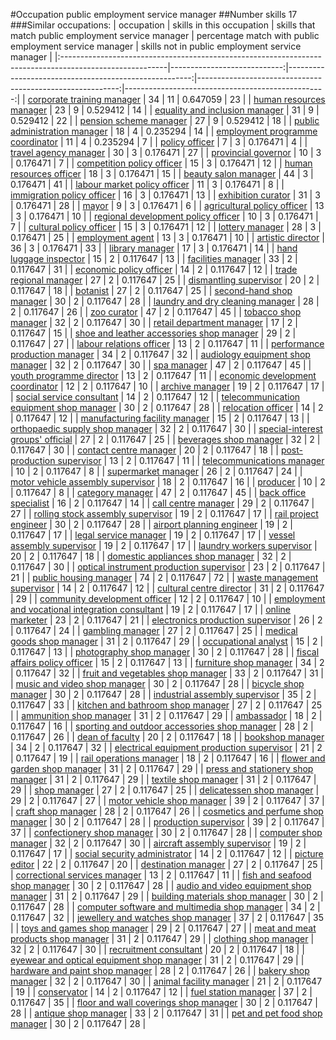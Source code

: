 #Occupation public employment service manager
##Number skills 17
###Similar occupations:
| occupation                                                                                              |   skills in this occupation |   skills that match public employment service manager |   percentage match with public employment service manager |   skills not in public employment service manager |
|:--------------------------------------------------------------------------------------------------------|----------------------------:|------------------------------------------------------:|----------------------------------------------------------:|--------------------------------------------------:|
| [corporate training manager](corporate_training_manager.md)                                             |                          34 |                                                    11 |                                                  0.647059 |                                                23 |
| [human resources manager](human_resources_manager.md)                                                   |                          23 |                                                     9 |                                                  0.529412 |                                                14 |
| [equality and inclusion manager](equality_and_inclusion_manager.md)                                     |                          31 |                                                     9 |                                                  0.529412 |                                                22 |
| [pension scheme manager](pension_scheme_manager.md)                                                     |                          27 |                                                     9 |                                                  0.529412 |                                                18 |
| [public administration manager](public_administration_manager.md)                                       |                          18 |                                                     4 |                                                  0.235294 |                                                14 |
| [employment programme coordinator](employment_programme_coordinator.md)                                 |                          11 |                                                     4 |                                                  0.235294 |                                                 7 |
| [policy officer](policy_officer.md)                                                                     |                           7 |                                                     3 |                                                  0.176471 |                                                 4 |
| [travel agency manager](travel_agency_manager.md)                                                       |                          30 |                                                     3 |                                                  0.176471 |                                                27 |
| [provincial governor](provincial_governor.md)                                                           |                          10 |                                                     3 |                                                  0.176471 |                                                 7 |
| [competition policy officer](competition_policy_officer.md)                                             |                          15 |                                                     3 |                                                  0.176471 |                                                12 |
| [human resources officer](human_resources_officer.md)                                                   |                          18 |                                                     3 |                                                  0.176471 |                                                15 |
| [beauty salon manager](beauty_salon_manager.md)                                                         |                          44 |                                                     3 |                                                  0.176471 |                                                41 |
| [labour market policy officer](labour_market_policy_officer.md)                                         |                          11 |                                                     3 |                                                  0.176471 |                                                 8 |
| [immigration policy officer](immigration_policy_officer.md)                                             |                          16 |                                                     3 |                                                  0.176471 |                                                13 |
| [exhibition curator](exhibition_curator.md)                                                             |                          31 |                                                     3 |                                                  0.176471 |                                                28 |
| [mayor](mayor.md)                                                                                       |                           9 |                                                     3 |                                                  0.176471 |                                                 6 |
| [agricultural policy officer](agricultural_policy_officer.md)                                           |                          13 |                                                     3 |                                                  0.176471 |                                                10 |
| [regional development policy officer](regional_development_policy_officer.md)                           |                          10 |                                                     3 |                                                  0.176471 |                                                 7 |
| [cultural policy officer](cultural_policy_officer.md)                                                   |                          15 |                                                     3 |                                                  0.176471 |                                                12 |
| [lottery manager](lottery_manager.md)                                                                   |                          28 |                                                     3 |                                                  0.176471 |                                                25 |
| [employment agent](employment_agent.md)                                                                 |                          13 |                                                     3 |                                                  0.176471 |                                                10 |
| [artistic director](artistic_director.md)                                                               |                          36 |                                                     3 |                                                  0.176471 |                                                33 |
| [library manager](library_manager.md)                                                                   |                          17 |                                                     3 |                                                  0.176471 |                                                14 |
| [hand luggage inspector](hand_luggage_inspector.md)                                                     |                          15 |                                                     2 |                                                  0.117647 |                                                13 |
| [facilities manager](facilities_manager.md)                                                             |                          33 |                                                     2 |                                                  0.117647 |                                                31 |
| [economic policy officer](economic_policy_officer.md)                                                   |                          14 |                                                     2 |                                                  0.117647 |                                                12 |
| [trade regional manager](trade_regional_manager.md)                                                     |                          27 |                                                     2 |                                                  0.117647 |                                                25 |
| [dismantling supervisor](dismantling_supervisor.md)                                                     |                          20 |                                                     2 |                                                  0.117647 |                                                18 |
| [botanist](botanist.md)                                                                                 |                          27 |                                                     2 |                                                  0.117647 |                                                25 |
| [second-hand shop manager](second-hand_shop_manager.md)                                                 |                          30 |                                                     2 |                                                  0.117647 |                                                28 |
| [laundry and dry cleaning manager](laundry_and_dry_cleaning_manager.md)                                 |                          28 |                                                     2 |                                                  0.117647 |                                                26 |
| [zoo curator](zoo_curator.md)                                                                           |                          47 |                                                     2 |                                                  0.117647 |                                                45 |
| [tobacco shop manager](tobacco_shop_manager.md)                                                         |                          32 |                                                     2 |                                                  0.117647 |                                                30 |
| [retail department manager](retail_department_manager.md)                                               |                          17 |                                                     2 |                                                  0.117647 |                                                15 |
| [shoe and leather accessories shop manager](shoe_and_leather_accessories_shop_manager.md)               |                          29 |                                                     2 |                                                  0.117647 |                                                27 |
| [labour relations officer](labour_relations_officer.md)                                                 |                          13 |                                                     2 |                                                  0.117647 |                                                11 |
| [performance production manager](performance_production_manager.md)                                     |                          34 |                                                     2 |                                                  0.117647 |                                                32 |
| [audiology equipment shop manager](audiology_equipment_shop_manager.md)                                 |                          32 |                                                     2 |                                                  0.117647 |                                                30 |
| [spa manager](spa_manager.md)                                                                           |                          47 |                                                     2 |                                                  0.117647 |                                                45 |
| [youth programme director](youth_programme_director.md)                                                 |                          13 |                                                     2 |                                                  0.117647 |                                                11 |
| [economic development coordinator](economic_development_coordinator.md)                                 |                          12 |                                                     2 |                                                  0.117647 |                                                10 |
| [archive manager](archive_manager.md)                                                                   |                          19 |                                                     2 |                                                  0.117647 |                                                17 |
| [social service consultant](social_service_consultant.md)                                               |                          14 |                                                     2 |                                                  0.117647 |                                                12 |
| [telecommunication equipment shop manager](telecommunication_equipment_shop_manager.md)                 |                          30 |                                                     2 |                                                  0.117647 |                                                28 |
| [relocation officer](relocation_officer.md)                                                             |                          14 |                                                     2 |                                                  0.117647 |                                                12 |
| [manufacturing facility manager](manufacturing_facility_manager.md)                                     |                          15 |                                                     2 |                                                  0.117647 |                                                13 |
| [orthopaedic supply shop manager](orthopaedic_supply_shop_manager.md)                                   |                          32 |                                                     2 |                                                  0.117647 |                                                30 |
| [special-interest groups' official](special-interest_groups'_official.md)                               |                          27 |                                                     2 |                                                  0.117647 |                                                25 |
| [beverages shop manager](beverages_shop_manager.md)                                                     |                          32 |                                                     2 |                                                  0.117647 |                                                30 |
| [contact centre manager](contact_centre_manager.md)                                                     |                          20 |                                                     2 |                                                  0.117647 |                                                18 |
| [post-production supervisor](post-production_supervisor.md)                                             |                          13 |                                                     2 |                                                  0.117647 |                                                11 |
| [telecommunications manager](telecommunications_manager.md)                                             |                          10 |                                                     2 |                                                  0.117647 |                                                 8 |
| [supermarket manager](supermarket_manager.md)                                                           |                          26 |                                                     2 |                                                  0.117647 |                                                24 |
| [motor vehicle assembly supervisor](motor_vehicle_assembly_supervisor.md)                               |                          18 |                                                     2 |                                                  0.117647 |                                                16 |
| [producer](producer.md)                                                                                 |                          10 |                                                     2 |                                                  0.117647 |                                                 8 |
| [category manager](category_manager.md)                                                                 |                          47 |                                                     2 |                                                  0.117647 |                                                45 |
| [back office specialist](back_office_specialist.md)                                                     |                          16 |                                                     2 |                                                  0.117647 |                                                14 |
| [call centre manager](call_centre_manager.md)                                                           |                          29 |                                                     2 |                                                  0.117647 |                                                27 |
| [rolling stock assembly supervisor](rolling_stock_assembly_supervisor.md)                               |                          19 |                                                     2 |                                                  0.117647 |                                                17 |
| [rail project engineer](rail_project_engineer.md)                                                       |                          30 |                                                     2 |                                                  0.117647 |                                                28 |
| [airport planning engineer](airport_planning_engineer.md)                                               |                          19 |                                                     2 |                                                  0.117647 |                                                17 |
| [legal service manager](legal_service_manager.md)                                                       |                          19 |                                                     2 |                                                  0.117647 |                                                17 |
| [vessel assembly supervisor](vessel_assembly_supervisor.md)                                             |                          19 |                                                     2 |                                                  0.117647 |                                                17 |
| [laundry workers supervisor](laundry_workers_supervisor.md)                                             |                          20 |                                                     2 |                                                  0.117647 |                                                18 |
| [domestic appliances shop manager](domestic_appliances_shop_manager.md)                                 |                          32 |                                                     2 |                                                  0.117647 |                                                30 |
| [optical instrument production supervisor](optical_instrument_production_supervisor.md)                 |                          23 |                                                     2 |                                                  0.117647 |                                                21 |
| [public housing manager](public_housing_manager.md)                                                     |                          74 |                                                     2 |                                                  0.117647 |                                                72 |
| [waste management supervisor](waste_management_supervisor.md)                                           |                          14 |                                                     2 |                                                  0.117647 |                                                12 |
| [cultural centre director](cultural_centre_director.md)                                                 |                          31 |                                                     2 |                                                  0.117647 |                                                29 |
| [community development officer](community_development_officer.md)                                       |                          12 |                                                     2 |                                                  0.117647 |                                                10 |
| [employment and vocational integration consultant](employment_and_vocational_integration_consultant.md) |                          19 |                                                     2 |                                                  0.117647 |                                                17 |
| [online marketer](online_marketer.md)                                                                   |                          23 |                                                     2 |                                                  0.117647 |                                                21 |
| [electronics production supervisor](electronics_production_supervisor.md)                               |                          26 |                                                     2 |                                                  0.117647 |                                                24 |
| [gambling manager](gambling_manager.md)                                                                 |                          27 |                                                     2 |                                                  0.117647 |                                                25 |
| [medical goods shop manager](medical_goods_shop_manager.md)                                             |                          31 |                                                     2 |                                                  0.117647 |                                                29 |
| [occupational analyst](occupational_analyst.md)                                                         |                          15 |                                                     2 |                                                  0.117647 |                                                13 |
| [photography shop manager](photography_shop_manager.md)                                                 |                          30 |                                                     2 |                                                  0.117647 |                                                28 |
| [fiscal affairs policy officer](fiscal_affairs_policy_officer.md)                                       |                          15 |                                                     2 |                                                  0.117647 |                                                13 |
| [furniture shop manager](furniture_shop_manager.md)                                                     |                          34 |                                                     2 |                                                  0.117647 |                                                32 |
| [fruit and vegetables shop manager](fruit_and_vegetables_shop_manager.md)                               |                          33 |                                                     2 |                                                  0.117647 |                                                31 |
| [music and video shop manager](music_and_video_shop_manager.md)                                         |                          30 |                                                     2 |                                                  0.117647 |                                                28 |
| [bicycle shop manager](bicycle_shop_manager.md)                                                         |                          30 |                                                     2 |                                                  0.117647 |                                                28 |
| [industrial assembly supervisor](industrial_assembly_supervisor.md)                                     |                          35 |                                                     2 |                                                  0.117647 |                                                33 |
| [kitchen and bathroom shop manager](kitchen_and_bathroom_shop_manager.md)                               |                          27 |                                                     2 |                                                  0.117647 |                                                25 |
| [ammunition shop manager](ammunition_shop_manager.md)                                                   |                          31 |                                                     2 |                                                  0.117647 |                                                29 |
| [ambassador](ambassador.md)                                                                             |                          18 |                                                     2 |                                                  0.117647 |                                                16 |
| [sporting and outdoor accessories shop manager](sporting_and_outdoor_accessories_shop_manager.md)       |                          28 |                                                     2 |                                                  0.117647 |                                                26 |
| [dean of faculty](dean_of_faculty.md)                                                                   |                          20 |                                                     2 |                                                  0.117647 |                                                18 |
| [bookshop manager](bookshop_manager.md)                                                                 |                          34 |                                                     2 |                                                  0.117647 |                                                32 |
| [electrical equipment production supervisor](electrical_equipment_production_supervisor.md)             |                          21 |                                                     2 |                                                  0.117647 |                                                19 |
| [rail operations manager](rail_operations_manager.md)                                                   |                          18 |                                                     2 |                                                  0.117647 |                                                16 |
| [flower and garden shop manager](flower_and_garden_shop_manager.md)                                     |                          31 |                                                     2 |                                                  0.117647 |                                                29 |
| [press and stationery shop manager](press_and_stationery_shop_manager.md)                               |                          31 |                                                     2 |                                                  0.117647 |                                                29 |
| [textile shop manager](textile_shop_manager.md)                                                         |                          31 |                                                     2 |                                                  0.117647 |                                                29 |
| [shop manager](shop_manager.md)                                                                         |                          27 |                                                     2 |                                                  0.117647 |                                                25 |
| [delicatessen shop manager](delicatessen_shop_manager.md)                                               |                          29 |                                                     2 |                                                  0.117647 |                                                27 |
| [motor vehicle shop manager](motor_vehicle_shop_manager.md)                                             |                          39 |                                                     2 |                                                  0.117647 |                                                37 |
| [craft shop manager](craft_shop_manager.md)                                                             |                          28 |                                                     2 |                                                  0.117647 |                                                26 |
| [cosmetics and perfume shop manager](cosmetics_and_perfume_shop_manager.md)                             |                          30 |                                                     2 |                                                  0.117647 |                                                28 |
| [production supervisor](production_supervisor.md)                                                       |                          39 |                                                     2 |                                                  0.117647 |                                                37 |
| [confectionery shop manager](confectionery_shop_manager.md)                                             |                          30 |                                                     2 |                                                  0.117647 |                                                28 |
| [computer shop manager](computer_shop_manager.md)                                                       |                          32 |                                                     2 |                                                  0.117647 |                                                30 |
| [aircraft assembly supervisor](aircraft_assembly_supervisor.md)                                         |                          19 |                                                     2 |                                                  0.117647 |                                                17 |
| [social security administrator](social_security_administrator.md)                                       |                          14 |                                                     2 |                                                  0.117647 |                                                12 |
| [picture editor](picture_editor.md)                                                                     |                          22 |                                                     2 |                                                  0.117647 |                                                20 |
| [destination manager](destination_manager.md)                                                           |                          27 |                                                     2 |                                                  0.117647 |                                                25 |
| [correctional services manager](correctional_services_manager.md)                                       |                          13 |                                                     2 |                                                  0.117647 |                                                11 |
| [fish and seafood shop manager](fish_and_seafood_shop_manager.md)                                       |                          30 |                                                     2 |                                                  0.117647 |                                                28 |
| [audio and video equipment shop manager](audio_and_video_equipment_shop_manager.md)                     |                          31 |                                                     2 |                                                  0.117647 |                                                29 |
| [building materials shop manager](building_materials_shop_manager.md)                                   |                          30 |                                                     2 |                                                  0.117647 |                                                28 |
| [computer software and multimedia shop manager](computer_software_and_multimedia_shop_manager.md)       |                          34 |                                                     2 |                                                  0.117647 |                                                32 |
| [jewellery and watches shop manager](jewellery_and_watches_shop_manager.md)                             |                          37 |                                                     2 |                                                  0.117647 |                                                35 |
| [toys and games shop manager](toys_and_games_shop_manager.md)                                           |                          29 |                                                     2 |                                                  0.117647 |                                                27 |
| [meat and meat products shop manager](meat_and_meat_products_shop_manager.md)                           |                          31 |                                                     2 |                                                  0.117647 |                                                29 |
| [clothing shop manager](clothing_shop_manager.md)                                                       |                          32 |                                                     2 |                                                  0.117647 |                                                30 |
| [recruitment consultant](recruitment_consultant.md)                                                     |                          20 |                                                     2 |                                                  0.117647 |                                                18 |
| [eyewear and optical equipment shop manager](eyewear_and_optical_equipment_shop_manager.md)             |                          31 |                                                     2 |                                                  0.117647 |                                                29 |
| [hardware and paint shop manager](hardware_and_paint_shop_manager.md)                                   |                          28 |                                                     2 |                                                  0.117647 |                                                26 |
| [bakery shop manager](bakery_shop_manager.md)                                                           |                          32 |                                                     2 |                                                  0.117647 |                                                30 |
| [animal facility manager](animal_facility_manager.md)                                                   |                          21 |                                                     2 |                                                  0.117647 |                                                19 |
| [conservator](conservator.md)                                                                           |                          14 |                                                     2 |                                                  0.117647 |                                                12 |
| [fuel station manager](fuel_station_manager.md)                                                         |                          37 |                                                     2 |                                                  0.117647 |                                                35 |
| [floor and wall coverings shop manager](floor_and_wall_coverings_shop_manager.md)                       |                          30 |                                                     2 |                                                  0.117647 |                                                28 |
| [antique shop manager](antique_shop_manager.md)                                                         |                          33 |                                                     2 |                                                  0.117647 |                                                31 |
| [pet and pet food shop manager](pet_and_pet_food_shop_manager.md)                                       |                          30 |                                                     2 |                                                  0.117647 |                                                28 |
